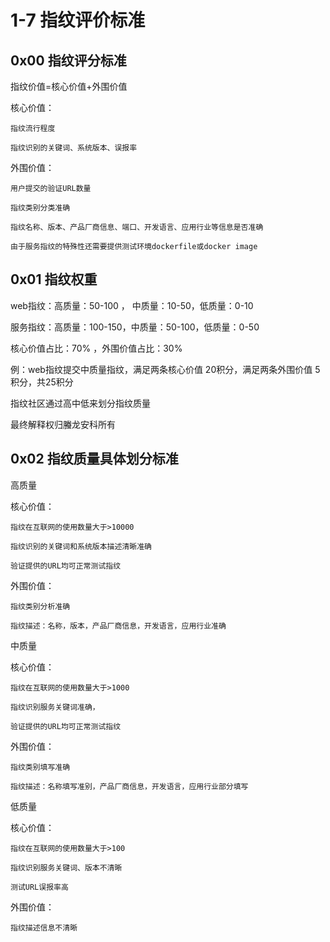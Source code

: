 # 1-7 指纹评价标准

## 0x00 指纹评分标准

指纹价值=核心价值+外围价值

核心价值：

    指纹流行程度

    指纹识别的关键词、系统版本、误报率

外围价值：

    用户提交的验证URL数量

    指纹类别分类准确

    指纹名称、版本、产品厂商信息、端口、开发语言、应用行业等信息是否准确

    由于服务指纹的特殊性还需要提供测试环境dockerfile或docker image

## 0x01 指纹权重

web指纹：高质量：50-100 ， 中质量：10-50，低质量：0-10

服务指纹：高质量：100-150，中质量：50-100，低质量：0-50

核心价值占比：70% ，外围价值占比：30%

例：web指纹提交中质量指纹，满足两条核心价值 20积分，满足两条外围价值 5 积分，共25积分 

指纹社区通过高中低来划分指纹质量

最终解释权归螣龙安科所有

## 0x02 指纹质量具体划分标准

高质量 

核心价值：

    指纹在互联网的使用数量大于>10000 

    指纹识别的关键词和系统版本描述清晰准确 

    验证提供的URL均可正常测试指纹

外围价值：

    指纹类别分析准确

    指纹描述：名称，版本，产品厂商信息，开发语言，应用行业准确
中质量

核心价值：

    指纹在互联网的使用数量大于>1000

    指纹识别服务关键词准确，

    验证提供的URL均可正常测试指纹

外围价值：

    指纹类别填写准确

    指纹描述：名称填写准别，产品厂商信息，开发语言，应用行业部分填写
低质量

核心价值：

    指纹在互联网的使用数量大于>100

    指纹识别服务关键词、版本不清晰

    测试URL误报率高

外围价值：

    指纹描述信息不清晰